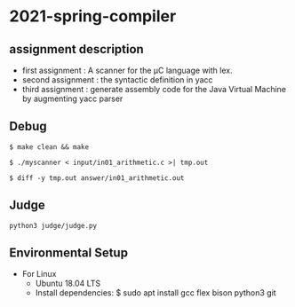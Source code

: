 # 2021-spring-compiler

## assignment description 
* first assignment : A scanner for the μC language with lex.
* second assignment : the syntactic definition in yacc
* third assignment : generate assembly code for the Java Virtual Machine by augmenting yacc parser

## Debug

` $ make clean && make ` 

` $ ./myscanner < input/in01_arithmetic.c >| tmp.out `

` $ diff -y tmp.out answer/in01_arithmetic.out `

## Judge

` python3 judge/judge.py `

## Environmental Setup
* For Linux
  * Ubuntu 18.04 LTS
  * Install dependencies: $ sudo apt install gcc flex bison python3 git
